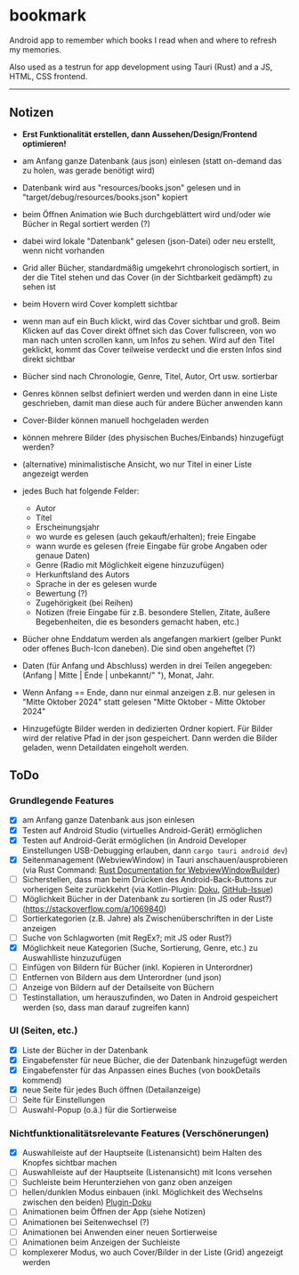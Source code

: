 # bookmark

Android app to remember which books I read when and where to refresh my memories.

Also used as a testrun for app development using Tauri (Rust) and a JS, HTML, CSS frontend.

---

## Notizen

- **Erst Funktionalität erstellen, dann Aussehen/Design/Frontend optimieren!**

- am Anfang ganze Datenbank (aus json) einlesen (statt on-demand das zu holen, was gerade benötigt wird)

- Datenbank wird aus "resources/books.json" gelesen und in "target/debug/resources/books.json" kopiert

- beim Öffnen Animation wie Buch durchgeblättert wird und/oder wie Bücher in Regal sortiert werden (?)
- dabei wird lokale "Datenbank" gelesen (json-Datei) oder neu erstellt, wenn nicht vorhanden
- Grid aller Bücher, standardmäßig umgekehrt chronologisch sortiert, in der die Titel stehen und das Cover (in der Sichtbarkeit gedämpft) zu sehen ist
- beim Hovern wird Cover komplett sichtbar
- wenn man auf ein Buch klickt, wird das Cover sichtbar und groß. Beim Klicken auf das Cover direkt öffnet sich das Cover fullscreen, von wo man nach unten scrollen kann, um Infos zu sehen. Wird auf den Titel geklickt, kommt das Cover teilweise verdeckt und die ersten Infos sind direkt sichtbar
- Bücher sind nach Chronologie, Genre, Titel, Autor, Ort usw. sortierbar
- Genres können selbst definiert werden und werden dann in eine Liste geschrieben, damit man diese auch für andere Bücher anwenden kann
- Cover-Bilder können manuell hochgeladen werden
- können mehrere Bilder (des physischen Buches/Einbands) hinzugefügt werden?
- (alternative) minimalistische Ansicht, wo nur Titel in einer Liste angezeigt werden
- jedes Buch hat folgende Felder:
  - Autor
  - Titel
  - Erscheinungsjahr
  - wo wurde es gelesen (auch gekauft/erhalten); freie Eingabe
  - wann wurde es gelesen (freie Eingabe für grobe Angaben oder genaue Daten)
  - Genre (Radio mit Möglichkeit eigene hinzuzufügen)
  - Herkunftsland des Autors
  - Sprache in der es gelesen wurde
  - Bewertung (?)
  - Zugehörigkeit (bei Reihen)
  - Notizen (freie Eingabe für z.B. besondere Stellen, Zitate, äußere Begebenheiten, die es besonders gemacht haben, etc.)

- Bücher ohne Enddatum werden als angefangen markiert (gelber Punkt oder offenes Buch-Icon daneben). Die sind oben angeheftet (?)
- Daten (für Anfang und Abschluss) werden in drei Teilen angegeben: (Anfang | Mitte | Ende | unbekannt/" "), Monat, Jahr.
- Wenn Anfang == Ende, dann nur einmal anzeigen z.B. nur gelesen in "Mitte Oktober 2024" statt gelesen "Mitte Oktober - Mitte Oktober 2024"

- Hinzugefügte Bilder werden in dedizierten Ordner kopiert. Für Bilder wird der relative Pfad in der json gespeichert. Dann werden die Bilder geladen, wenn Detaildaten eingeholt werden.

## ToDo

### Grundlegende Features

- [x] am Anfang ganze Datenbank aus json einlesen
- [x] Testen auf Android Studio (virtuelles Android-Gerät) ermöglichen
- [x] Testen auf Android-Gerät ermöglichen (in Android Developer Einstellungen USB-Debugging erlauben, dann `cargo tauri android dev`)
- [x] Seitenmanagement (WebviewWindow) in Tauri anschauen/ausprobieren (via Rust Command: [Rust Documentation for WebviewWindowBuilder](https://docs.rs/tauri/2.2.5/tauri/webview/struct.WebviewWindowBuilder.html "current (v2), also works for Android"))
- [ ] Sicherstellen, dass man beim Drücken des Android-Back-Buttons zur vorherigen Seite zurückkehrt (via Kotlin-Plugin: [Doku](https://v2.tauri.app/develop/plugins/develop-mobile/), [GitHub-Issue](https://github.com/tauri-apps/tauri/issues/8142))
- [ ] Möglichkeit Bücher in der Datenbank zu sortieren (in JS oder Rust?) (<https://stackoverflow.com/a/1069840>)
- [ ] Sortierkategorien (z.B. Jahre) als Zwischenüberschriften in der Liste anzeigen
- [ ] Suche von Schlagworten (mit RegEx?; mit JS oder Rust?)
- [x] Möglichkeit neue Kategorien (Suche, Sortierung, Genre, etc.) zu Auswahlliste hinzuzufügen
- [ ] Einfügen von Bildern für Bücher (inkl. Kopieren in Unterordner)
- [ ] Entfernen von Bildern aus dem Unterordner (und json)
- [ ] Anzeige von Bildern auf der Detailseite von Büchern
- [ ] Testinstallation, um herauszufinden, wo Daten in Android gespeichert werden (so, dass man darauf zugreifen kann)

### UI (Seiten, etc.)

- [x] Liste der Bücher in der Datenbank
- [x] Eingabefenster für neue Bücher, die der Datenbank hinzugefügt werden
- [x] Eingabefenster für das Anpassen eines Buches (von bookDetails kommend)
- [x] neue Seite für jedes Buch öffnen (Detailanzeige)
- [ ] Seite für Einstellungen
- [ ] Auswahl-Popup (o.ä.) für die Sortierweise

### Nichtfunktionalitätsrelevante Features (Verschönerungen)

- [x] Auswahlleiste auf der Hauptseite (Listenansicht) beim Halten des Knopfes sichtbar machen
- [ ] Auswahlleiste auf der Hauptseite (Listenansicht) mit Icons versehen
- [ ] Suchleiste beim Herunterziehen von ganz oben anzeigen
- [ ] hellen/dunklen Modus einbauen (inkl. Möglichkeit des Wechselns zwischen den beiden) [Plugin-Doku](https://github.com/wyhaya/tauri-plugin-theme "GitHub")
- [ ] Animationen beim Öffnen der App (siehe Notizen)
- [ ] Animationen bei Seitenwechsel (?)
- [ ] Animationen bei Anwenden einer neuen Sortierweise
- [ ] Animationen beim Anzeigen der Suchleiste
- [ ] komplexerer Modus, wo auch Cover/Bilder in der Liste (Grid) angezeigt werden
